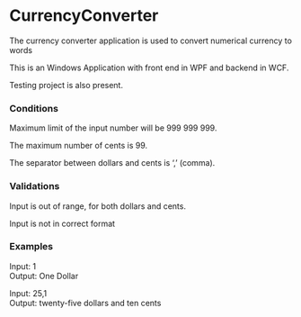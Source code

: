# CurrencyConverter
The currency converter application is used to convert numerical currency to words

This is an Windows Application with front end in WPF and backend in WCF.

Testing project is also present.

### Conditions
Maximum limit of the input number will be 999 999 999.

The maximum number of cents is 99.

The separator between dollars and cents is ‘,’ (comma).

### Validations

Input is out of range, for both dollars and cents.

Input is not in correct format

### Examples

Input: 1                
Output: One Dollar   

Input: 25,1             
Output: twenty-five dollars and ten cents
